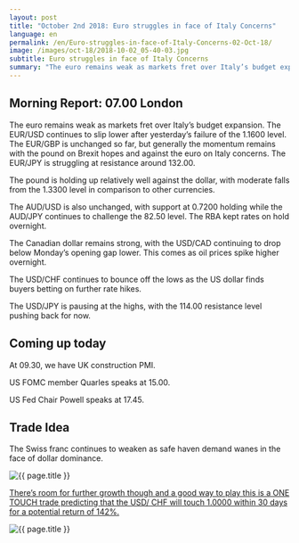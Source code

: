 ```yaml
---
layout: post
title: "October 2nd 2018: Euro struggles in face of Italy Concerns"
language: en
permalink: /en/Euro-struggles-in-face-of-Italy-Concerns-02-Oct-18/
image: /images/oct-18/2018-10-02_05-40-03.jpg
subtitle: Euro struggles in face of Italy Concerns
summary: "The euro remains weak as markets fret over Italy’s budget expansion. The EUR/USD continues to slip lower after yesterday’s failure of the 1.1600 level"
---
```

## Morning Report: 07.00 London

The euro remains weak as markets fret over Italy’s budget expansion. The EUR/USD continues to slip lower after yesterday’s failure of the 1.1600 level. The EUR/GBP is unchanged so far, but generally the momentum remains with the pound on Brexit hopes and against the euro on Italy concerns. The EUR/JPY is struggling at resistance around 132.00. 

The pound is holding up relatively well against the dollar, with moderate falls from the 1.3300 level in comparison to other currencies. 

The AUD/USD is also unchanged, with support at 0.7200 holding while the AUD/JPY continues to challenge the 82.50 level. The RBA kept rates on hold overnight. 

The Canadian dollar remains strong, with the USD/CAD continuing to drop below Monday’s opening gap lower. This comes as oil prices spike higher overnight. 

The USD/CHF continues to bounce off the lows as the US dollar finds buyers betting on further rate hikes. 

The USD/JPY is pausing at the highs, with the 114.00 resistance level pushing back for now. 

## Coming up today

At 09.30, we have UK construction PMI. 

US FOMC member Quarles speaks at 15.00. 

US Fed Chair Powell speaks at 17.45. 

## Trade Idea

The Swiss franc continues to weaken as safe haven demand wanes in the face of dollar dominance.

<img class="post-image" src="{{ site.url }}/images/oct-18/2018-10-02_05-40-03.jpg" alt="{{ page.title }}" title="{{ page.title }}">

<a href="%LINK%%?currency=GBP&market=forex&underlying=frxUSDCHF&formname=touchnotouch&duration_amount=30&duration_units=d&amount=10&amount_type=stake&expiry_type=duration&barrier=1.0000" target="_blank" rel="noopener noreferrer nofollow">There’s room for further growth though and a good way to play this is a ONE TOUCH trade predicting that the USD/ CHF will touch 1.0000 within 30 days for a potential return of 142%.</a>

<img class="post-image" src="{{ site.url }}/images/oct-18/2018-10-02_05-41-03.jpg" alt="{{ page.title }}" title="{{ page.title }}">
